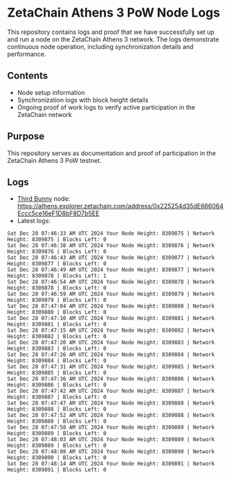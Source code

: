 # ZetaChain Athens 3 PoW Node Logs
This repository contains logs and proof that we have successfully set up and run a node on the ZetaChain Athens 3 network. The logs demonstrate continuous node operation, including synchronization details and performance.

## Contents
- Node setup information
- Synchronization logs with block height details
- Ongoing proof of work logs to verify active participation in the ZetaChain network

## Purpose
This repository serves as documentation and proof of participation in the ZetaChain Athens 3 PoW testnet.

## Logs

- [Third Bunny](https://thirdbunny.xyz/) node: https://athens.explorer.zetachain.com/address/0x225254d35dE666064Eccc5ce16eF1D8bF8D7b5EE
- Latest logs:
```
Sat Dec 28 07:46:33 AM UTC 2024 Your Node Height: 8309875 | Network Height: 8309875 | Blocks Left: 0
Sat Dec 28 07:46:38 AM UTC 2024 Your Node Height: 8309876 | Network Height: 8309876 | Blocks Left: 0
Sat Dec 28 07:46:43 AM UTC 2024 Your Node Height: 8309877 | Network Height: 8309877 | Blocks Left: 0
Sat Dec 28 07:46:49 AM UTC 2024 Your Node Height: 8309877 | Network Height: 8309878 | Blocks Left: 1
Sat Dec 28 07:46:54 AM UTC 2024 Your Node Height: 8309878 | Network Height: 8309878 | Blocks Left: 0
Sat Dec 28 07:46:59 AM UTC 2024 Your Node Height: 8309879 | Network Height: 8309879 | Blocks Left: 0
Sat Dec 28 07:47:04 AM UTC 2024 Your Node Height: 8309880 | Network Height: 8309880 | Blocks Left: 0
Sat Dec 28 07:47:10 AM UTC 2024 Your Node Height: 8309881 | Network Height: 8309881 | Blocks Left: 0
Sat Dec 28 07:47:15 AM UTC 2024 Your Node Height: 8309882 | Network Height: 8309882 | Blocks Left: 0
Sat Dec 28 07:47:20 AM UTC 2024 Your Node Height: 8309883 | Network Height: 8309883 | Blocks Left: 0
Sat Dec 28 07:47:26 AM UTC 2024 Your Node Height: 8309884 | Network Height: 8309884 | Blocks Left: 0
Sat Dec 28 07:47:31 AM UTC 2024 Your Node Height: 8309885 | Network Height: 8309885 | Blocks Left: 0
Sat Dec 28 07:47:36 AM UTC 2024 Your Node Height: 8309886 | Network Height: 8309886 | Blocks Left: 0
Sat Dec 28 07:47:42 AM UTC 2024 Your Node Height: 8309887 | Network Height: 8309887 | Blocks Left: 0
Sat Dec 28 07:47:47 AM UTC 2024 Your Node Height: 8309888 | Network Height: 8309888 | Blocks Left: 0
Sat Dec 28 07:47:52 AM UTC 2024 Your Node Height: 8309888 | Network Height: 8309888 | Blocks Left: 0
Sat Dec 28 07:47:58 AM UTC 2024 Your Node Height: 8309889 | Network Height: 8309889 | Blocks Left: 0
Sat Dec 28 07:48:03 AM UTC 2024 Your Node Height: 8309889 | Network Height: 8309889 | Blocks Left: 0
Sat Dec 28 07:48:08 AM UTC 2024 Your Node Height: 8309890 | Network Height: 8309890 | Blocks Left: 0
Sat Dec 28 07:48:14 AM UTC 2024 Your Node Height: 8309891 | Network Height: 8309891 | Blocks Left: 0
```
